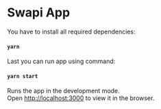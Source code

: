 # Swapi App

You have to install all required dependencies:
#### `yarn`

Last you can run app using command:

#### `yarn start`

Runs the app in the development mode.<br />
Open [http://localhost:3000](http://localhost:3000) to view it in the browser.

